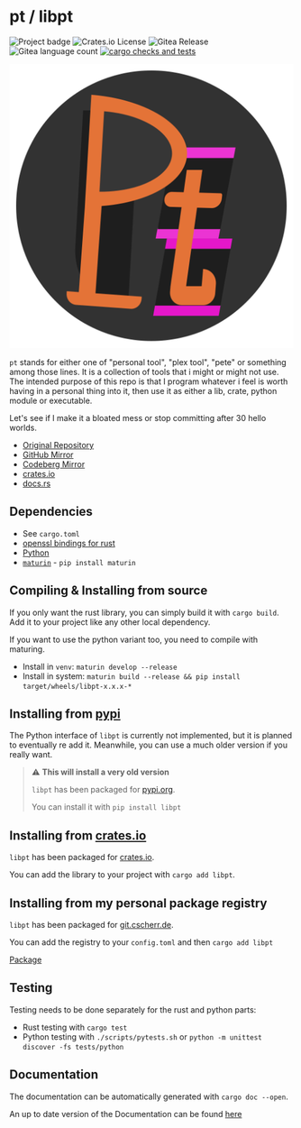 # pt / libpt

![Project badge](https://img.shields.io/badge/language-Rust-blue.svg)
![Crates.io License](https://img.shields.io/crates/l/libpt)
![Gitea Release](https://img.shields.io/gitea/v/release/PlexSheep/pt?gitea_url=https%3A%2F%2Fgit.cscherr.de)
![Gitea language count](https://img.shields.io/gitea/languages/count/PlexSheep/pt?gitea_url=https%3A%2F%2Fgit.cscherr.de)
[![cargo checks and tests](https://github.com/PlexSheep/pt/actions/workflows/cargo.yaml/badge.svg)](https://github.com/PlexSheep/pt/actions/workflows/cargo.yaml)

![pt-logo](data/media/pt-logo.svg)

`pt` stands for either one of "personal tool", "plex tool", "pete" or something among those lines.
It is a collection of tools that i might or might not use. The intended purpose of this repo is that
I program whatever i feel is worth having in a personal thing into it, then use it as either a lib,
crate, python module or executable.

Let's see if I make it a bloated mess or stop committing after 30 hello worlds.

* [Original Repository](https://git.cscherr.de/PlexSheep/pt)
* [GitHub Mirror](https://github.com/PlexSheep/pt)
* [Codeberg Mirror](https://codeberg.org/PlexSheep/pt)
* [crates.io](https://crates.io/crates/libpt)
* [docs.rs](https://docs.rs/crate/libpt/)

## Dependencies

- See `cargo.toml`
- [openssl bindings for rust](https://docs.rs/openssl/latest/openssl/)
- [Python](https://www.python.org/)
- [`maturin`](https://maturin.rs) - `pip install maturin`

## Compiling & Installing from source

If you only want the rust library, you can simply build it with `cargo build`. Add it to your
project like any other local dependency.

If you want to use the python variant too, you need to compile with maturing.

- Install in `venv`: `maturin develop --release`
- Install in system: `maturin build --release && pip install target/wheels/libpt-x.x.x-*`

## Installing from [pypi](https://pypi.org)

The Python interface of `libpt` is currently not implemented, but it is planned
to eventually re add it. Meanwhile, you can use a much older version if you
really want.

> :warning: **This will install a very old version**
>
> `libpt` has been packaged for [pypi.org](https://pypi.org/project/libpt/).
>
> You can install it with `pip install libpt`

## Installing from [crates.io](https://crates.io)


`libpt` has been packaged for [crates.io](https://crates.io/crates/libpt).

You can add the library to your project with `cargo add libpt`.

## Installing from my personal package registry

`libpt` has been packaged for [git.cscherr.de](https://git.cscherr.de).

You can add the registry to your `config.toml` and then `cargo add libpt`

[Package](https://git.cscherr.de/PlexSheep/-/packages/cargo/libpt/)

## Testing

Testing needs to be done separately for the rust and python parts:

- Rust testing with `cargo test`
- Python testing with `./scripts/pytests.sh` or `python -m unittest discover -fs tests/python`

## Documentation

The documentation can be automatically generated with `cargo doc --open`.

An up to date version of the Documentation can be found [here](https://docs.rs/libpt/)
